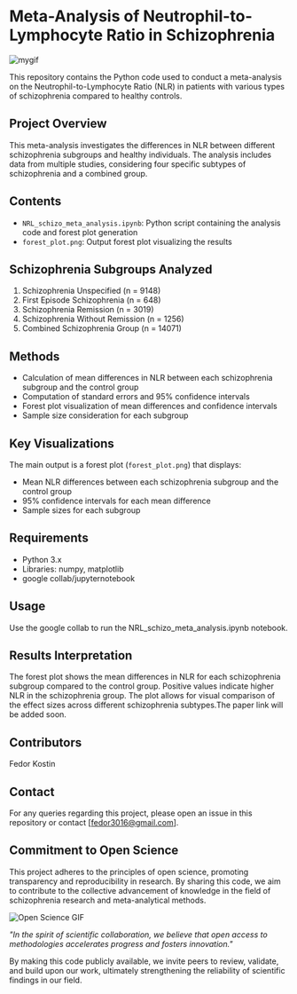 # Meta-Analysis of Neutrophil-to-Lymphocyte Ratio in Schizophrenia
![mygif](https://s12.gifyu.com/images/SDs0v.gif)

This repository contains the Python code used to conduct a meta-analysis on the Neutrophil-to-Lymphocyte Ratio (NLR) in patients with various types of schizophrenia compared to healthy controls.

## Project Overview

This meta-analysis investigates the differences in NLR between different schizophrenia subgroups and healthy individuals. The analysis includes data from multiple studies, considering four specific subtypes of schizophrenia and a combined group.

## Contents

- `NRL_schizo_meta_analysis.ipynb`: Python script containing the analysis code and forest plot generation
- `forest_plot.png`: Output forest plot visualizing the results

## Schizophrenia Subgroups Analyzed

1. Schizophrenia Unspecified (n = 9148)
2. First Episode Schizophrenia (n = 648)
3. Schizophrenia Remission (n = 3019)
4. Schizophrenia Without Remission (n = 1256)
5. Combined Schizophrenia Group (n = 14071)

## Methods

- Calculation of mean differences in NLR between each schizophrenia subgroup and the control group
- Computation of standard errors and 95% confidence intervals
- Forest plot visualization of mean differences and confidence intervals
- Sample size consideration for each subgroup

## Key Visualizations

The main output is a forest plot (`forest_plot.png`) that displays:
- Mean NLR differences between each schizophrenia subgroup and the control group
- 95% confidence intervals for each mean difference
- Sample sizes for each subgroup

## Requirements

- Python 3.x
- Libraries: numpy, matplotlib
- google collab/jupyternotebook

## Usage

Use the google collab to run the NRL_schizo_meta_analysis.ipynb notebook.

## Results Interpretation

The forest plot shows the mean differences in NLR for each schizophrenia subgroup compared to the control group. Positive values indicate higher NLR in the schizophrenia group. The plot allows for visual comparison of the effect sizes across different schizophrenia subtypes.The paper link will be added soon.

## Contributors

Fedor Kostin

## Contact

For any queries regarding this project, please open an issue in this repository or contact [fedor3016@gmail.com].

## Commitment to Open Science

This project adheres to the principles of open science, promoting transparency and reproducibility in research. By sharing this code, we aim to contribute to the collective advancement of knowledge in the field of schizophrenia research and meta-analytical methods.

![Open Science GIF](https://s12.gifyu.com/images/SDs0W.gif)

*"In the spirit of scientific collaboration, we believe that open access to methodologies accelerates progress and fosters innovation."*

By making this code publicly available, we invite peers to review, validate, and build upon our work, ultimately strengthening the reliability of scientific findings in our field.
